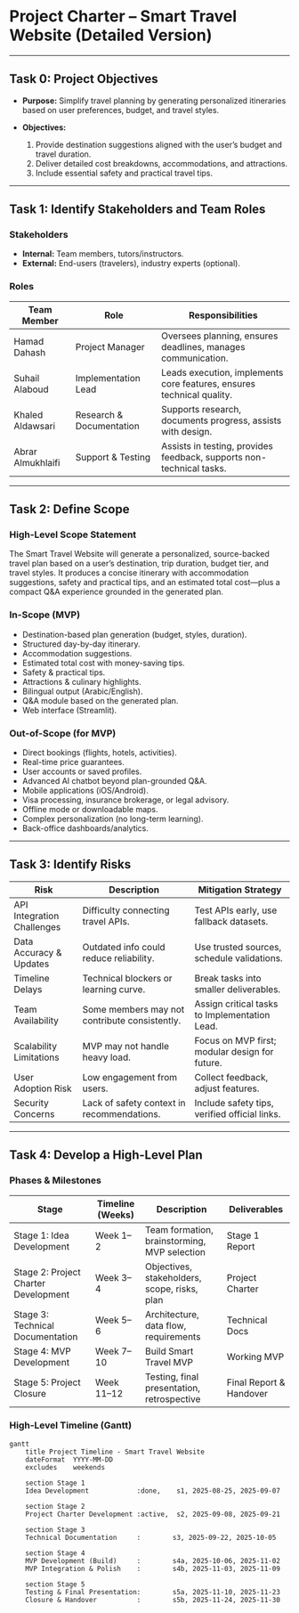 # Project Charter – Smart Travel Website (Detailed Version)

---

## Task 0: Project Objectives
- **Purpose:** Simplify travel planning by generating personalized itineraries based on user preferences, budget, and travel styles.  

- **Objectives:**  
  1. Provide destination suggestions aligned with the user’s budget and travel duration.  
  2. Deliver detailed cost breakdowns, accommodations, and attractions.  
  3. Include essential safety and practical travel tips.  

---

## Task 1: Identify Stakeholders and Team Roles

### Stakeholders
- **Internal:** Team members, tutors/instructors.  
- **External:** End-users (travelers), industry experts (optional).  

### Roles
| Team Member | Role | Responsibilities |
|-------------|------|------------------|
| Hamad Dahash | Project Manager | Oversees planning, ensures deadlines, manages communication. |
| Suhail Alaboud | Implementation Lead | Leads execution, implements core features, ensures technical quality. |
| Khaled Aldawsari | Research & Documentation | Supports research, documents progress, assists with design. |
| Abrar Almukhlaifi | Support & Testing | Assists in testing, provides feedback, supports non-technical tasks. |

---

## Task 2: Define Scope

### High-Level Scope Statement
The Smart Travel Website will generate a personalized, source-backed travel plan based on a user’s destination, trip duration, budget tier, and travel styles. It produces a concise itinerary with accommodation suggestions, safety and practical tips, and an estimated total cost—plus a compact Q&A experience grounded in the generated plan.

### In-Scope (MVP)
- Destination-based plan generation (budget, styles, duration).  
- Structured day-by-day itinerary.  
- Accommodation suggestions.  
- Estimated total cost with money-saving tips.  
- Safety & practical tips.  
- Attractions & culinary highlights.  
- Bilingual output (Arabic/English).  
- Q&A module based on the generated plan.  
- Web interface (Streamlit).  

### Out-of-Scope (for MVP)
- Direct bookings (flights, hotels, activities).  
- Real-time price guarantees.  
- User accounts or saved profiles.  
- Advanced AI chatbot beyond plan-grounded Q&A.  
- Mobile applications (iOS/Android).  
- Visa processing, insurance brokerage, or legal advisory.  
- Offline mode or downloadable maps.  
- Complex personalization (no long-term learning).  
- Back-office dashboards/analytics.  

---

## Task 3: Identify Risks

| Risk | Description | Mitigation Strategy |
|------|-------------|---------------------|
| API Integration Challenges | Difficulty connecting travel APIs. | Test APIs early, use fallback datasets. |
| Data Accuracy & Updates | Outdated info could reduce reliability. | Use trusted sources, schedule validations. |
| Timeline Delays | Technical blockers or learning curve. | Break tasks into smaller deliverables. |
| Team Availability | Some members may not contribute consistently. | Assign critical tasks to Implementation Lead. |
| Scalability Limitations | MVP may not handle heavy load. | Focus on MVP first; modular design for future. |
| User Adoption Risk | Low engagement from users. | Collect feedback, adjust features. |
| Security Concerns | Lack of safety context in recommendations. | Include safety tips, verified official links. |

---

## Task 4: Develop a High-Level Plan

### Phases & Milestones
| Stage | Timeline (Weeks) | Description | Deliverables |
|-------|------------------|-------------|--------------|
| Stage 1: Idea Development | Week 1–2 | Team formation, brainstorming, MVP selection | Stage 1 Report |
| Stage 2: Project Charter Development | Week 3–4 | Objectives, stakeholders, scope, risks, plan | Project Charter |
| Stage 3: Technical Documentation | Week 5–6 | Architecture, data flow, requirements | Technical Docs |
| Stage 4: MVP Development | Week 7–10 | Build Smart Travel MVP | Working MVP |
| Stage 5: Project Closure | Week 11–12 | Testing, final presentation, retrospective | Final Report & Handover |

### High-Level Timeline (Gantt)
```mermaid
gantt
    title Project Timeline - Smart Travel Website
    dateFormat  YYYY-MM-DD
    excludes    weekends

    section Stage 1
    Idea Development            :done,    s1, 2025-08-25, 2025-09-07

    section Stage 2
    Project Charter Development :active,  s2, 2025-09-08, 2025-09-21

    section Stage 3
    Technical Documentation     :        s3, 2025-09-22, 2025-10-05

    section Stage 4
    MVP Development (Build)     :        s4a, 2025-10-06, 2025-11-02
    MVP Integration & Polish    :        s4b, 2025-11-03, 2025-11-09

    section Stage 5
    Testing & Final Presentation:        s5a, 2025-11-10, 2025-11-23
    Closure & Handover          :        s5b, 2025-11-24, 2025-11-30
